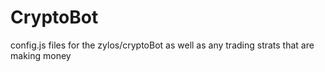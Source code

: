 # CryptoBot
config.js files for the zylos/cryptoBot as well as any trading strats that are making money

